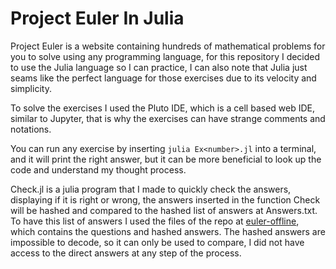 # Project Euler In Julia

Project Euler is a website containing hundreds of mathematical problems for you to solve using any programming language, for this repository I decided to use the Julia language so I can practice, I can also note that Julia just seams like the perfect language for those exercises due to its velocity and simplicity.

To solve the exercises I used the Pluto IDE, which is a cell based web IDE, similar to Jupyter, that is why the exercises can have strange comments and notations.

You can run any exercise by inserting `julia Ex<number>.jl` into a terminal, and it will print the right answer, but it can be more beneficial to look up the code and understand my thought process.

Check.jl is a julia program that I made to quickly check the answers, displaying if it is right or wrong, the answers inserted in the function Check will be hashed and compared to the hashed list of answers at Answers.txt. To have this list of answers I used the files of the repo at [euler-offline](https://github.com/davidcorbin/euler-offline), which contains the questions and hashed answers. The hashed answers are impossible to decode, so it can only be used to compare, I did not have access to the direct answers at any step of the process.
